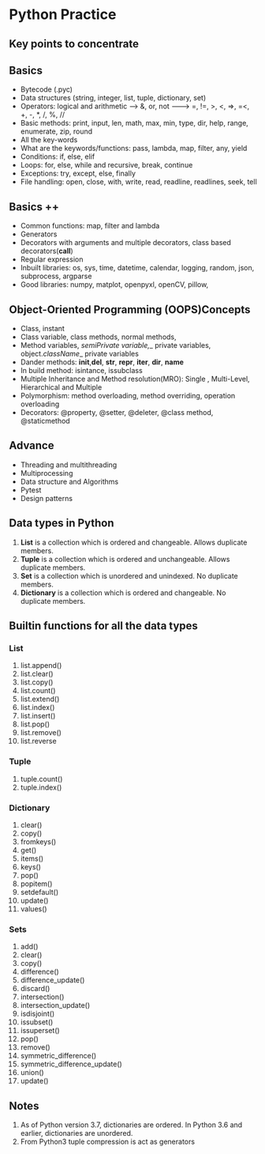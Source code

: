# Python Practice

## Key points to concentrate
## Basics
* Bytecode (.pyc)
* Data structures (string, integer, list, tuple, dictionary, set)
* Operators: logical and arithmetic --> &, or, not ---> =, !=, >, <, =>, =<, +, -, *, /, %, //
* Basic methods: print, input, len, math, max, min, type, dir, help, range, enumerate, zip, round
* All the key-words
* What are the keywords/functions: pass, lambda, map, filter, any, yield
* Conditions: if, else, elif
* Loops: for, else, while and recursive, break, continue
* Exceptions: try, except, else, finally
* File handling: open, close, with, write, read, readline, readlines, seek, tell

## Basics ++
* Common functions: map, filter and lambda
* Generators
* Decorators with arguments and multiple decorators, class based decorators(__call__)
* Regular expression
* Inbuilt libraries: os, sys, time, datetime, calendar, logging, random, json, subprocess, argparse
* Good libraries: numpy, matplot, openpyxl, openCV, pillow, 

## Object-Oriented Programming (OOPS)Concepts
* Class, instant
* Class variable, class methods, normal methods,
* Method variables, _semiPrivate variable,__ private variables, object._className__ private variables
* Dander methods: __init__,__del__, __str__, __repr__, __iter__, __dir__, __name__
* In build method: isintance, issubclass
* Multiple Inheritance and Method resolution(MRO): Single , Multi-Level, Hierarchical and Multiple
* Polymorphism: method overloading, method overriding, operation overloading
* Decorators: @property, @setter, @deleter, @class method, @staticmethod


## Advance
* Threading and multithreading
* Multiprocessing
* Data structure and Algorithms
* Pytest
* Design patterns
## Data types in Python
1. **List** is a collection which is ordered and changeable. Allows duplicate members.
2. **Tuple** is a collection which is ordered and unchangeable. Allows duplicate members.
3. **Set** is a collection which is unordered and unindexed. No duplicate members.
4. **Dictionary** is a collection which is ordered and changeable. No duplicate members.

## Builtin functions for all the data types

### List
1. list.append()
2. list.clear()
3. list.copy()
4. list.count()
5. list.extend()
6. list.index()
7. list.insert()
8. list.pop()
9. list.remove()
10. list.reverse

### Tuple
1. tuple.count()
2. tuple.index()

### Dictionary
1. clear()
2. copy()
3. fromkeys()
4. get()
5. items()
6. keys()
7. pop()
8. popitem()
9. setdefault()
10. update()
11. values()

### Sets
1. add()
2. clear()
3. copy()
4. difference()
5. difference_update()
6. discard()
7. intersection()
8. intersection_update()
9. isdisjoint()
10. issubset()
11. issuperset()
12. pop()
13. remove()
14. symmetric_difference()
15. symmetric_difference_update()
16. union()
17. update()

## Notes
1. As of Python version 3.7, dictionaries are ordered. In Python 3.6 and earlier, dictionaries are unordered.
2. From Python3 tuple compression is act as  generators

